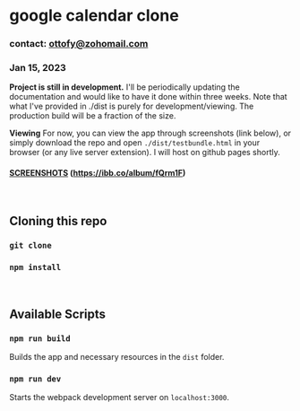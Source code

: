# google calendar clone

### contact: ottofy@zohomail.com

### Jan 15, 2023
**Project is still in development.** 
I'll be periodically updating the documentation and would like to have it done within three weeks. Note that what I've provided in ./dist is purely for development/viewing. The production build will be a fraction of the size.

**Viewing**
For now, you can view the app through screenshots (link below), or simply download the repo and open `./dist/testbundle.html` in your browser (or any live server extension). I will host on github pages shortly.


#### **[SCREENSHOTS](https://ibb.co/album/fQrm1F)** (https://ibb.co/album/fQrm1F)

<br>

## Cloning this repo
### `git clone`
### `npm install`

<br>



## Available Scripts

### `npm run build`
Builds the app and necessary resources in the `dist` folder.

### `npm run dev`
Starts the webpack development server on `localhost:3000`.
